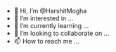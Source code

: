 - 👋 Hi, I’m @HarshitMogha
- 👀 I’m interested in ...
- 🌱 I’m currently learning ...
- 💞️ I’m looking to collaborate on ...
- 📫 How to reach me ...

<!---
HarshitMogha/HarshitMogha is a ✨ special ✨ repository because its `README.md` (this file) appears on your GitHub profile.
You can click the Preview link to take a look at your changes.
--->
